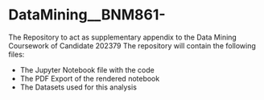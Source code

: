 # DataMining__BNM861-
The Repository to act as supplementary appendix to the Data Mining Coursework of Candidate 202379
The repository will contain the following files:
  - The Jupyter Notebook file with the code
  - The PDF Export of the rendered notebook
  - The Datasets used for this analysis

